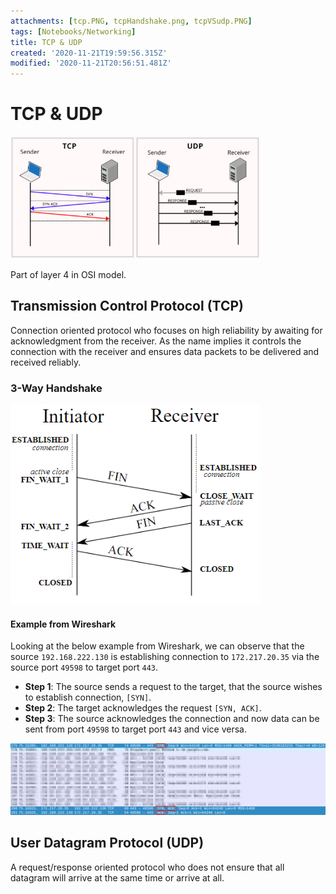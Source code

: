 ```yaml
---
attachments: [tcp.PNG, tcpHandshake.png, tcpVSudp.PNG]
tags: [Notebooks/Networking]
title: TCP & UDP
created: '2020-11-21T19:59:56.315Z'
modified: '2020-11-21T20:56:51.481Z'
---
```


# TCP & UDP

<img src="../attachments/tcpVSudp.PNG" alt="TCP vs UDP" width="400"/>

Part of layer 4 in OSI model.

## Transmission Control Protocol (TCP)
Connection oriented protocol who focuses on high reliability by awaiting for acknowledgment from the receiver. As the name implies it controls the connection with the receiver and ensures data packets to be delivered and received reliably. 

### 3-Way Handshake

<img src="../attachments/tcp.PNG" alt="TCP 3 way handshake overview" width="400"/>

#### Example from Wireshark

Looking at the below example from Wireshark, we can observe that the source `192.168.222.130` is establishing connection to `172.217.20.35` via the source port `49598` to target port `443`.

- **Step 1**: The source sends a request to the target, that the source wishes to establish connection, `[SYN]`.
- **Step 2**: The target acknowledges the request `[SYN, ACK]`.
- **Step 3**: The source acknowledges the connection and now data can be sent from port `49598` to target port `443` and vice versa. 

<img src="../attachments/tcpHandshake.PNG" alt="TCP 3 way handshake" width="1000"/>

## User Datagram Protocol (UDP)
A request/response oriented protocol who does not ensure that all datagram will arrive at the same time or arrive at all.

